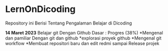 # LernOnDicoding
Repository ini Berisi Tentang Pengalaman Belajar di Dicoding 

**14 Maret 2023**
Belajar git Dengan Github Dasar : Progres (38%)
  *Mengenal dan pamiliar Dengan git dan github 
  *explorasi proyek github
  *Mengenal git workflow 
  *Membuat repositori baru dan edit redmi sampai Release projek


